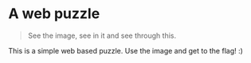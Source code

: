 # A web puzzle

> See the image, see in it and see through this.

This is a simple web based puzzle. Use the image and get to the flag! :)
